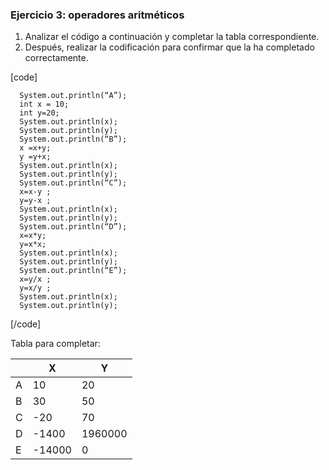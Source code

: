 ### Ejercicio 3: operadores aritméticos

1. Analizar el código a continuación y completar la
   tabla correspondiente.
2. Después, realizar la codificación para confirmar
   que la ha completado correctamente.

[code]

      System.out.println(“A”);
      int x = 10;
      int y=20;
      System.out.println(x);
      System.out.println(y);
      System.out.println(“B”);
      x =x+y;
      y =y+x;
      System.out.println(x);
      System.out.println(y);
      System.out.println(“C”);
      x=x-y ;
      y=y-x ;
      System.out.println(x);
      System.out.println(y);
      System.out.println(“D”);
      x=x*y;
      y=x*x;
      System.out.println(x);
      System.out.println(y);
      System.out.println(“E”);
      x=y/x ;
      y=x/y ;
      System.out.println(x);
      System.out.println(y);

[/code] 

Tabla para completar:

|     | X      | Y       |
|-----|--------|---------|
| A   | 10     | 20      |
| B   | 30     | 50      |
| C   | -20    | 70      |
| D   | -1400  | 1960000 |
| E   | -14000 | 0       |